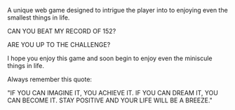 A unique web game designed to intrigue the player into to enjoying even the smallest things in life.

CAN YOU BEAT MY RECORD OF 152?

ARE YOU UP TO THE CHALLENGE?

I hope you enjoy this game and soon begin to enjoy even the miniscule things in life. 

Always remember this quote:

"IF YOU CAN IMAGINE IT, YOU ACHIEVE IT. IF YOU CAN DREAM IT, YOU CAN BECOME IT. STAY POSITIVE AND YOUR LIFE WILL BE A BREEZE."
